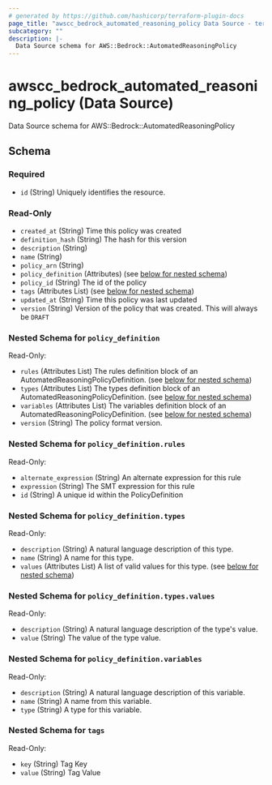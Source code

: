 ```yaml
---
# generated by https://github.com/hashicorp/terraform-plugin-docs
page_title: "awscc_bedrock_automated_reasoning_policy Data Source - terraform-provider-awscc"
subcategory: ""
description: |-
  Data Source schema for AWS::Bedrock::AutomatedReasoningPolicy
---
```


# awscc_bedrock_automated_reasoning_policy (Data Source)

Data Source schema for AWS::Bedrock::AutomatedReasoningPolicy



<!-- schema generated by tfplugindocs -->
## Schema

### Required

- `id` (String) Uniquely identifies the resource.

### Read-Only

- `created_at` (String) Time this policy was created
- `definition_hash` (String) The hash for this version
- `description` (String)
- `name` (String)
- `policy_arn` (String)
- `policy_definition` (Attributes) (see [below for nested schema](#nestedatt--policy_definition))
- `policy_id` (String) The id of the policy
- `tags` (Attributes List) (see [below for nested schema](#nestedatt--tags))
- `updated_at` (String) Time this policy was last updated
- `version` (String) Version of the policy that was created. This will always be `DRAFT`

<a id="nestedatt--policy_definition"></a>
### Nested Schema for `policy_definition`

Read-Only:

- `rules` (Attributes List) The rules definition block of an AutomatedReasoningPolicyDefinition. (see [below for nested schema](#nestedatt--policy_definition--rules))
- `types` (Attributes List) The types definition block of an AutomatedReasoningPolicyDefinition. (see [below for nested schema](#nestedatt--policy_definition--types))
- `variables` (Attributes List) The variables definition block of an AutomatedReasoningPolicyDefinition. (see [below for nested schema](#nestedatt--policy_definition--variables))
- `version` (String) The policy format version.

<a id="nestedatt--policy_definition--rules"></a>
### Nested Schema for `policy_definition.rules`

Read-Only:

- `alternate_expression` (String) An alternate expression for this rule
- `expression` (String) The SMT expression for this rule
- `id` (String) A unique id within the PolicyDefinition


<a id="nestedatt--policy_definition--types"></a>
### Nested Schema for `policy_definition.types`

Read-Only:

- `description` (String) A natural language description of this type.
- `name` (String) A name for this type.
- `values` (Attributes List) A list of valid values for this type. (see [below for nested schema](#nestedatt--policy_definition--types--values))

<a id="nestedatt--policy_definition--types--values"></a>
### Nested Schema for `policy_definition.types.values`

Read-Only:

- `description` (String) A natural language description of the type's value.
- `value` (String) The value of the type value.



<a id="nestedatt--policy_definition--variables"></a>
### Nested Schema for `policy_definition.variables`

Read-Only:

- `description` (String) A natural language description of this variable.
- `name` (String) A name from this variable.
- `type` (String) A type for this variable.



<a id="nestedatt--tags"></a>
### Nested Schema for `tags`

Read-Only:

- `key` (String) Tag Key
- `value` (String) Tag Value
